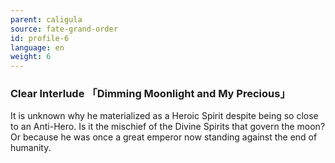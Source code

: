 ```yaml
---
parent: caligula
source: fate-grand-order
id: profile-6
language: en
weight: 6
---
```


### Clear Interlude 「Dimming Moonlight and My Precious」

It is unknown why he materialized as a Heroic Spirit despite being so close to an Anti-Hero. Is it the mischief of the Divine Spirits that govern the moon?
Or because he was once a great emperor now standing against the end of humanity.

